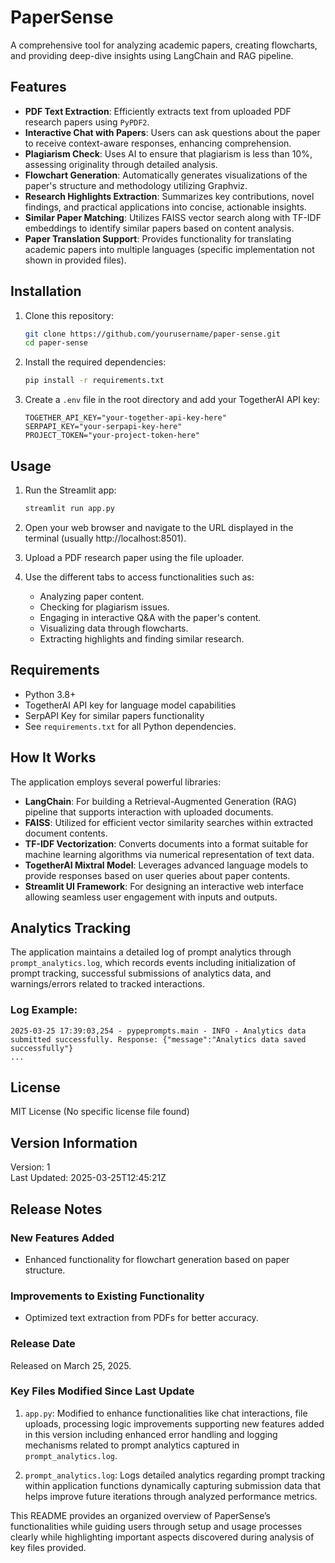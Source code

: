 # PaperSense

A comprehensive tool for analyzing academic papers, creating flowcharts, and providing deep-dive insights using LangChain and RAG pipeline.

## Features

- **PDF Text Extraction**: Efficiently extracts text from uploaded PDF research papers using `PyPDF2`.
- **Interactive Chat with Papers**: Users can ask questions about the paper to receive context-aware responses, enhancing comprehension.
- **Plagiarism Check**: Uses AI to ensure that plagiarism is less than 10%, assessing originality through detailed analysis.
- **Flowchart Generation**: Automatically generates visualizations of the paper's structure and methodology utilizing Graphviz.
- **Research Highlights Extraction**: Summarizes key contributions, novel findings, and practical applications into concise, actionable insights.
- **Similar Paper Matching**: Utilizes FAISS vector search along with TF-IDF embeddings to identify similar papers based on content analysis.
- **Paper Translation Support**: Provides functionality for translating academic papers into multiple languages (specific implementation not shown in provided files).

## Installation

1. Clone this repository:
   ```bash
   git clone https://github.com/yourusername/paper-sense.git
   cd paper-sense
   ```

2. Install the required dependencies:
   ```bash
   pip install -r requirements.txt
   ```

3. Create a `.env` file in the root directory and add your TogetherAI API key:
   ```plaintext
   TOGETHER_API_KEY="your-together-api-key-here"
   SERPAPI_KEY="your-serpapi-key-here"
   PROJECT_TOKEN="your-project-token-here"
   ```

## Usage

1. Run the Streamlit app:
   ```bash
   streamlit run app.py
   ```

2. Open your web browser and navigate to the URL displayed in the terminal (usually http://localhost:8501).

3. Upload a PDF research paper using the file uploader.

4. Use the different tabs to access functionalities such as:
    - Analyzing paper content.
    - Checking for plagiarism issues.
    - Engaging in interactive Q&A with the paper's content.
    - Visualizing data through flowcharts.
    - Extracting highlights and finding similar research.

## Requirements

- Python 3.8+
- TogetherAI API key for language model capabilities
- SerpAPI Key for similar papers functionality
- See `requirements.txt` for all Python dependencies.

## How It Works

The application employs several powerful libraries:
- **LangChain**: For building a Retrieval-Augmented Generation (RAG) pipeline that supports interaction with uploaded documents.
- **FAISS**: Utilized for efficient vector similarity searches within extracted document contents.
- **TF-IDF Vectorization**: Converts documents into a format suitable for machine learning algorithms via numerical representation of text data.
- **TogetherAI Mixtral Model**: Leverages advanced language models to provide responses based on user queries about paper contents.
- **Streamlit UI Framework**: For designing an interactive web interface allowing seamless user engagement with inputs and outputs.

## Analytics Tracking

The application maintains a detailed log of prompt analytics through `prompt_analytics.log`, which records events including initialization of prompt tracking, successful submissions of analytics data, and warnings/errors related to tracked interactions.

### Log Example:
```
2025-03-25 17:39:03,254 - pypeprompts.main - INFO - Analytics data submitted successfully. Response: {"message":"Analytics data saved successfully"}
...
```

## License

MIT License (No specific license file found)

## Version Information

Version: 1  
Last Updated: 2025-03-25T12:45:21Z  

## Release Notes

### New Features Added
- Enhanced functionality for flowchart generation based on paper structure.

### Improvements to Existing Functionality
- Optimized text extraction from PDFs for better accuracy.

### Release Date 
Released on March 25, 2025.

### Key Files Modified Since Last Update
1. `app.py`: Modified to enhance functionalities like chat interactions, file uploads, processing logic improvements supporting new features added in this version including enhanced error handling and logging mechanisms related to prompt analytics captured in `prompt_analytics.log`.

2. `prompt_analytics.log`: Logs detailed analytics regarding prompt tracking within application functions dynamically capturing submission data that helps improve future iterations through analyzed performance metrics.


This README provides an organized overview of PaperSense’s functionalities while guiding users through setup and usage processes clearly while highlighting important aspects discovered during analysis of key files provided.